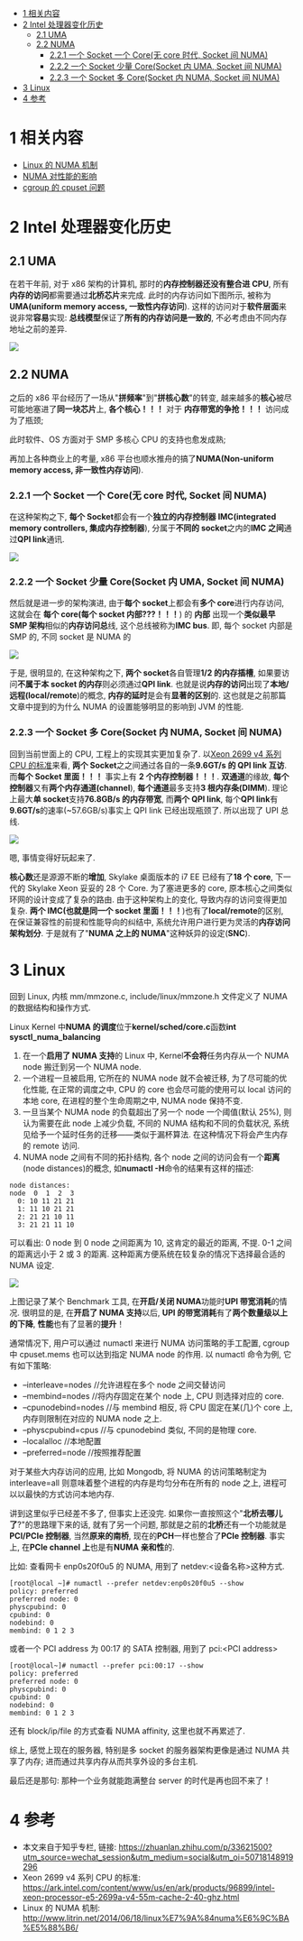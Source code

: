 
<!-- @import "[TOC]" {cmd="toc" depthFrom=1 depthTo=6 orderedList=false} -->

<!-- code_chunk_output -->

- [1 相关内容](#1-相关内容)
- [2 Intel 处理器变化历史](#2-intel-处理器变化历史)
  - [2.1 UMA](#21-uma)
  - [2.2 NUMA](#22-numa)
    - [2.2.1 一个 Socket 一个 Core(无 core 时代, Socket 间 NUMA)](#221-一个-socket-一个-core无-core-时代-socket-间-numa)
    - [2.2.2 一个 Socket 少量 Core(Socket 内 UMA, Socket 间 NUMA)](#222-一个-socket-少量-coresocket-内-uma-socket-间-numa)
    - [2.2.3 一个 Socket 多 Core(Socket 内 NUMA, Socket 间 NUMA)](#223-一个-socket-多-coresocket-内-numa-socket-间-numa)
- [3 Linux](#3-linux)
- [4 参考](#4-参考)

<!-- /code_chunk_output -->

# 1 相关内容

- [Linux 的 NUMA 机制](https://link.zhihu.com/?target=http%3A//www.litrin.net/2014/06/18/linux%25e7%259a%2584numa%25e6%259c%25ba%25e5%2588%25b6/)
- [NUMA 对性能的影响](https://link.zhihu.com/?target=http%3A//www.litrin.net/2017/08/03/numa%25e5%25af%25b9%25e6%2580%25a7%25e8%2583%25bd%25e7%259a%2584%25e5%25bd%25b1%25e5%2593%258d/)
- [cgroup 的 cpuset 问题](https://link.zhihu.com/?target=http%3A//www.litrin.net/2016/05/18/cgroup%25e7%259a%2584cpuset%25e9%2597%25ae%25e9%25a2%2598/)

# 2 Intel 处理器变化历史

## 2.1 UMA

在若干年前, 对于 x86 架构的计算机, 那时的**内存控制器还没有整合进 CPU**, 所有**内存的访问**都需要通过**北桥芯片**来完成. 此时的内存访问如下图所示, 被称为**UMA(uniform memory access, 一致性内存访问**). 这样的访问对于**软件层面**来说非常**容易**实现: **总线模型**保证了**所有的内存访问是一致的**, 不必考虑由不同内存地址之前的差异.

![](./images/2019-04-24-09-00-59.png)

## 2.2 NUMA

之后的 x86 平台经历了一场从"**拼频率**"到"**拼核心数**"的转变, 越来越多的**核心**被尽可能地塞进了**同一块芯片**上, **各个核心！！！** 对于 **内存带宽的争抢！！！** 访问成为了瓶颈;

此时软件、OS 方面对于 SMP 多核心 CPU 的支持也愈发成熟;

再加上各种商业上的考量, x86 平台也顺水推舟的搞了**NUMA(Non-uniform memory access, 非一致性内存访问**).

### 2.2.1 一个 Socket 一个 Core(无 core 时代, Socket 间 NUMA)

在这种架构之下, **每个 Socket**都会有一个**独立的内存控制器 IMC(integrated memory controllers, 集成内存控制器**), 分属于**不同的 socket**之内的**IMC 之间**通过**QPI link**通讯.

![](./images/2019-04-24-09-09-45.png)

### 2.2.2 一个 Socket 少量 Core(Socket 内 UMA, Socket 间 NUMA)

然后就是进一步的架构演进, 由于**每个 socket**上都会有**多个 core**进行内存访问, 这就会在 **每个 core(每个 socket 内部???！！！**) 的 **内部** 出现一个**类似最早 SMP 架构**相似的**内存访问总**线, 这个总线被称为**IMC bus**. 即, 每个 socket 内部是 SMP 的, 不同 socket 是 NUMA 的

![](./images/2019-04-24-09-10-23.png)

于是, 很明显的, 在这种架构之下, **两个 socket**各自管理**1/2 的内存插槽**, 如果要访问**不属于本 socket 的内存**则必须通过**QPI link**. 也就是说**内存的访问**出现了**本地/远程(local/remote**)的概念, **内存的延时**是会有**显著的区别**的. 这也就是之前那篇文章中提到的为什么 NUMA 的设置能够明显的影响到 JVM 的性能.

### 2.2.3 一个 Socket 多 Core(Socket 内 NUMA, Socket 间 NUMA)

回到当前世面上的 CPU, 工程上的实现其实更加复杂了. 以[Xeon 2699 v4 系列 CPU 的标准](https://ark.intel.com/content/www/us/en/ark/products/96899/intel-xeon-processor-e5-2699a-v4-55m-cache-2-40-ghz.html)来看, **两个 Socket**之之间通过各自的一条**9.6GT/s 的 QPI link 互访**. 而**每个 Socket 里面！！！** 事实上有 **2 个内存控制器！！！**. **双通道**的缘故, **每个控制器**又有**两个内存通道(channel**), **每个通道**最多支持**3 根内存条(DIMM**). 理论上最大**单 socket**支持**76.8GB/s 的内存带宽**, 而**两个 QPI link**, 每个**QPI link**有**9.6GT/s**的速率(\~57.6GB/s)事实上 QPI link 已经出现瓶颈了. 所以出现了 UPI 总线.

![](./images/2019-04-24-09-12-24.png)

嗯, 事情变得好玩起来了.

**核心数**还是源源不断的**增加**, Skylake 桌面版本的 i7 EE 已经有了**18 个 core**, 下一代的 Skylake Xeon 妥妥的 28 个 Core. 为了塞进更多的 core, 原本核心之间类似环网的设计变成了复杂的路由. 由于这种架构上的变化, 导致内存的访问变得更加复杂. **两个 IMC(也就是同一个 socket 里面！！！**)也有了**local/remote**的区别, 在保证兼容性的前提和性能导向的纠结中, 系统允许用户进行更为灵活的**内存访问架构划分**. 于是就有了"**NUMA 之上的 NUMA**"这种妖异的设定(**SNC**).

# 3 Linux

回到 Linux, 内核 mm/mmzone.c, include/linux/mmzone.h 文件定义了 NUMA 的数据结构和操作方式.

Linux Kernel 中**NUMA 的调度**位于**kernel/sched/core.c**函数**int sysctl\_numa\_balancing**

1. 在一个**启用了 NUMA 支持**的 Linux 中, Kernel**不会将**任务内存从一个 NUMA node 搬迁到另一个 NUMA node.
2. 一个进程一旦被启用, 它所在的 NUMA node 就不会被迁移, 为了尽可能的优化性能, 在正常的调度之中, CPU 的 core 也会尽可能的使用可以 local 访问的本地 core, 在进程的整个生命周期之中, NUMA node 保持不变.
3. 一旦当某个 NUMA node 的负载超出了另一个 node 一个阈值(默认 25%), 则认为需要在此 node 上减少负载, 不同的 NUMA 结构和不同的负载状况, 系统见给予一个延时任务的迁移——类似于漏杯算法. 在这种情况下将会产生内存的 remote 访问.
4. NUMA node 之间有不同的拓扑结构, 各个 node 之间的访问会有一个**距离**(node distances)的概念, 如**numactl \-H**命令的结果有这样的描述:

```
node distances:
node  0  1  2  3
  0: 10 11 21 21
  1: 11 10 21 21
  2: 21 21 10 11
  3: 21 21 11 10
```
可以看出: 0 node 到 0 node 之间距离为 10, 这肯定的最近的距离, 不提. 0-1 之间的距离远小于 2 或 3 的距离. 这种距离方便系统在较复杂的情况下选择最合适的 NUMA 设定.

![](./images/2019-04-24-09-45-06.png)

上图记录了某个 Benchmark 工具, 在**开启/关闭 NUMA**功能时**UPI 带宽消耗**的情况. 很明显的是, 在**开启了 NUMA 支持**以后, **UPI 的带宽消耗**有了**两个数量级以上的下降**, **性能**也有了显著的**提升**！

通常情况下, 用户可以通过 numactl 来进行 NUMA 访问策略的手工配置, cgroup 中 cpuset.mems 也可以达到指定 NUMA node 的作用. 以 numactl 命令为例, 它有如下策略:

- –interleave=nodes //允许进程在多个 node 之间交替访问
- –membind=nodes //将内存固定在某个 node 上, CPU 则选择对应的 core.
- –cpunodebind=nodes //与 membind 相反, 将 CPU 固定在某(几)个 core 上, 内存则限制在对应的 NUMA node 之上.
- –physcpubind=cpus //与 cpunodebind 类似, 不同的是物理 core.
- –localalloc //本地配置
- –preferred=node //按照推荐配置

对于某些大内存访问的应用, 比如 Mongodb, 将 NUMA 的访问策略制定为 interleave=all 则意味着整个进程的内存是均匀分布在所有的 node 之上, 进程可以以最快的方式访问本地内存.

讲到这里似乎已经差不多了, 但事实上还没完. 如果你一直按照这个"**北桥去哪儿了**?"的思路理下来的话, 就有了另一个问题, 那就是之前的**北桥**还有一个功能就是**PCI/PCIe 控制器**, 当然**原来的南桥**, 现在的**PCH**一样也整合了**PCIe 控制器**. 事实上, 在**PCIe channel 上**也是有**NUMA 亲和性**的.

比如: 查看网卡 enp0s20f0u5 的 NUMA, 用到了 netdev:\<设备名称\>这种方式.

```
[root@local ~]# numactl --prefer netdev:enp0s20f0u5 --show
policy: preferred
preferred node: 0
physcpubind: 0
cpubind: 0
nodebind: 0
membind: 0 1 2 3
```

或者一个 PCI address 为 00:17 的 SATA 控制器, 用到了 pci:\<PCI address\>

```
[root@local~]# numactl --prefer pci:00:17 --show
policy: preferred
preferred node: 0
physcpubind: 0
cpubind: 0
nodebind: 0
membind: 0 1 2 3
```

还有 block/ip/file 的方式查看 NUMA affinity, 这里也就不再累述了.

综上, 感觉上现在的服务器, 特别是多 socket 的服务器架构更像是通过 NUMA 共享了内存; 进而通过共享内存从而共享外设的多台主机.

最后还是那句: 那种一个业务就能跑满整台 server 的时代是再也回不来了！

# 4 参考

- 本文来自于知乎专栏, 链接: https://zhuanlan.zhihu.com/p/33621500?utm_source=wechat_session&utm_medium=social&utm_oi=50718148919296
- Xeon 2699 v4 系列 CPU 的标准: https://ark.intel.com/content/www/us/en/ark/products/96899/intel-xeon-processor-e5-2699a-v4-55m-cache-2-40-ghz.html
- Linux 的 NUMA 机制: http://www.litrin.net/2014/06/18/linux%E7%9A%84numa%E6%9C%BA%E5%88%B6/